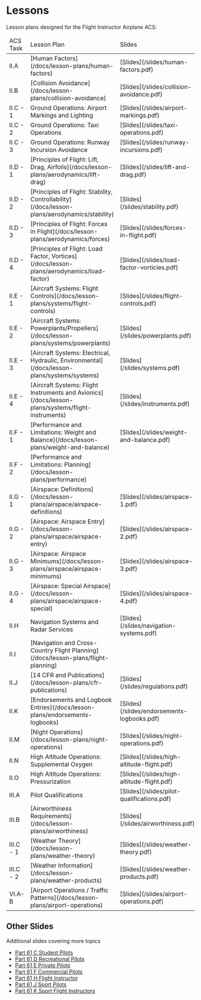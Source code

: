# Lessons

Lesson plans designed for the Flight Instructor Airplane ACS:

<table>
    <thead>
        <tr>
            <td>ACS Task</td>
            <td>Lesson Plan</td>
            <td>Slides</td>
        </tr>
    </thead>
    <tbody>
        <tr>
        <!-- 1 -->
            <td>II.A</td>
            <td>[Human Factors](/docs/lesson-plans/human-factors)</td>
            <td>[Slides](/slides/human-factors.pdf)</td>
        </tr>
        <tr>
        <!-- 2 -->
            <td>II.B</td>
            <td>[Collision Avoidance](/docs/lesson-plans/collision-avoidance)</td>
            <td>[Slides](/slides/collision-avoidance.pdf)</td>
        </tr>
        <tr>
        <!-- 3 -->
            <td>II.C - 1</td>
            <td>Ground Operations: Airport Markings and Lighting</td>
            <td>[Slides](/slides/airport-markings.pdf)</td>
        </tr>
        <tr>
        <!-- 4 -->
            <td>II.C - 2</td>
            <td>Ground Operations: Taxi Operations</td>
            <td>[Slides](/slides/taxi-operations.pdf)</td>
        </tr>
        <tr>
        <!-- 5 -->
            <td>II.C - 3</td>
            <td>Ground Operations: Runway Incursion Avoidance</td>
            <td>[Slides](/slides/runway-incursions.pdf)</td>
        </tr>
        <tr>
        <!-- 6 -->
            <td>II.D - 1</td>
            <td>[Principles of Flight: Lift, Drag, Airfoils](/docs/lesson-plans/aerodynamics/lift-drag)</td>
            <td>[Slides](/slides/lift-and-drag.pdf)</td>
        </tr>
        <tr>
        <!-- 7 -->
            <td>II.D - 2</td>
            <td>[Principles of Flight: Stability, Controllability](/docs/lesson-plans/aerodynamics/stability)</td>
            <td>[Slides](/slides/stability.pdf)</td>
        </tr>
        <tr>
        <!-- 8 -->
            <td>II.D - 3</td>
            <td>[Principles of Flight: Forces in Flight](/docs/lesson-plans/aerodynamics/forces)</td>
            <td>[Slides](/slides/forces-in-flight.pdf)</td>
        </tr>
        <tr>
        <!-- 9 -->
            <td>II.D - 4</td>
            <td>[Principles of Flight: Load Factor, Vortices](/docs/lesson-plans/aerodynamics/load-factor)</td>
            <td>[Slides](/slides/load-factor-vorticies.pdf)</td>
        </tr>
        <tr>
        <!-- 10 -->
            <td>II.E - 1</td>
            <td>[Aircraft Systems: Flight Controls](/docs/lesson-plans/systems/flight-controls)</td>
            <td>[Slides](/slides/flight-controls.pdf)</td>
        </tr>
        <tr>
        <!-- 11 -->
            <td>II.E - 2</td>
            <td>[Aircraft Systems: Powerplants/Propellers](/docs/lesson-plans/systems/powerplants)</td>
            <td>[Slides](/slides/powerplants.pdf)</td>
        </tr>
        <tr>
        <!-- 12 -->
            <td>II.E - 3</td>
            <td>[Aircraft Systems: Electrical, Hydraulic, Environmental](/docs/lesson-plans/systems/systems)</td>
            <td>[Slides](/slides/systems.pdf)</td>
        </tr>
        <tr>
        <!-- 13 -->
            <td>II.E - 4</td>
            <td>[Aircraft Systems: Flight Instruments and Avionics](/docs/lesson-plans/systems/flight-instruments)</td>
            <td>[Slides](/slides/instruments.pdf)</td>
        </tr>
        <tr>
        <!-- 14 -->
            <td>II.F - 1</td>
            <td>[Performance and Limitations: Weight and Balance](/docs/lesson-plans/weight-and-balance)</td>
            <td>[Slides](/slides/weight-and-balance.pdf)</td>
        </tr>
        <tr>
        <!-- 15 -->
            <td>II.F - 2</td>
            <td>[Performance and Limitations: Planning](/docs/lesson-plans/performance)</td>
            <td></td>
        </tr>
        <tr>
        <!-- 16 -->
            <td>II.G - 1</td>
            <td>[Airspace: Definitions](/docs/lesson-plans/airspace/airspace-definitions)</td>
            <td>[Slides](/slides/airspace-1.pdf)</td>
        </tr>
        <tr>
        <!-- 17 -->
            <td>II.G - 2</td>
            <td>[Airspace: Airspace Entry](/docs/lesson-plans/airspace/airspace-entry)</td>
            <td>[Slides](/slides/airspace-2.pdf)</td>
        </tr>
        <tr>
        <!-- 18 -->
            <td>II.G - 3</td>
            <td>[Airspace: Airspace Minimums](/docs/lesson-plans/airspace/airspace-minimums)</td>
            <td>[Slides](/slides/airspace-3.pdf)</td>
        </tr>
        <tr>
        <!-- 19 -->
            <td>II.G - 4</td>
            <td>[Airspace: Special Airspace](/docs/lesson-plans/airspace/airspace-special)</td>
            <td>[Slides](/slides/airspace-4.pdf)</td>
        </tr>
        <tr>
        <!-- 20 -->
            <td>II.H</td>
            <td>Navigation Systems and Radar Services</td>
            <td>[Slides](/slides/navigation-systems.pdf)</td>
        </tr>
        <tr>
        <!-- 21 -->
            <td>II.I</td>
            <td>[Navigation and Cross-Country Flight Planning](/docs/lesson-plans/flight-planning)</td>
            <td></td>
        </tr>
        <tr>
        <!-- 22 -->
            <td>II.J</td>
            <td>[14 CFR and Publications](/docs/lesson-plans/cfr-publications)</td>
            <td>[Slides](/slides/regulations.pdf)</td>
        </tr>
        <tr>
        <!-- 23 -->
            <td>II.K</td>
            <td>[Endorsements and Logbook Entries](/docs/lesson-plans/endorsements-logbooks)</td>
            <td>[Slides](/slides/endorsements-logbooks.pdf)</td>
        </tr>
        <tr>
        <!-- 24 -->
            <td>II.M</td>
            <td>[Night Operations](/docs/lesson-plans/night-operations)</td>
            <td>[Slides](/slides/night-operations.pdf)</td>
        </tr>
        <tr>
        <!-- 25 -->
            <td>II.N</td>
            <td>High Altitude Operations: Supplemental Oxygen</td>
            <td>[Slides](/slides/high-altitude-flight.pdf)</td>
        </tr>
        <tr>
        <!-- 26 -->
            <td>II.O</td>
            <td>High Altitude Operations: Pressurization</td>
            <td>[Slides](/slides/high-altitude-flight.pdf)</td>
        </tr>
        <tr>
        <!-- 27 -->
            <td>III.A</td>
            <td>Pilot Qualifications</td>
            <td>[Slides](/slides/pilot-qualifications.pdf)</td>
        </tr>
        <tr>
        <!-- 28 -->
            <td>III.B</td>
            <td>[Airworthiness Requirements](/docs/lesson-plans/airworthiness)</td>
        <td>[Slides](/slides/airworthiness.pdf)</td>
        </tr>
        <tr>
        <!-- 29 -->
            <td>III.C - 1</td>
            <td>[Weather Theory](/docs/lesson-plans/weather-theory)</td>
            <td>[Slides](/slides/weather-theory.pdf)</td>
        </tr>
        <tr>
        <!-- 30 -->
            <td>III.C - 2</td>
            <td>[Weather Information](/docs/lesson-plans/weather-products)</td>
            <td>[Slides](/slides/weather-products.pdf)</td>
        </tr>
        <tr>
        <!-- 31 -->
            <td>VI.A-B</td>
            <td>[Airport Operations / Traffic Patterns](/docs/lesson-plans/airport-operations)</td>
            <td>[Slides](/slides/airport-operations.pdf)</td>
        </tr>
    </tbody>
</table>

## Other Slides

Additional slides covering more topics

- [Part 61 C Student Pilots](/slides/c-student.pdf)
- [Part 61 D Recreational Pilots](/slides/d-recreational.pdf)
- [Part 61 E Private Pilots](/slides/e-private.pdf)
- [Part 61 F Commercial Pilots](/slides/f-commercial.pdf)
- [Part 61 H Flight Instructor](/slides/h-instructors.pdf)
- [Part 61 J Sport Pilots](/slides/j-sport.pdf)
- [Part 61 K Sport Flight Instructors](/slides/k-sport-instructors.pdf)
